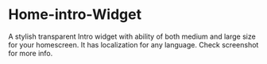 # Home-intro-Widget

A stylish transparent Intro widget with ability of both medium and large size for your homescreen. It has localization for any language.
Check screenshot for more info.
